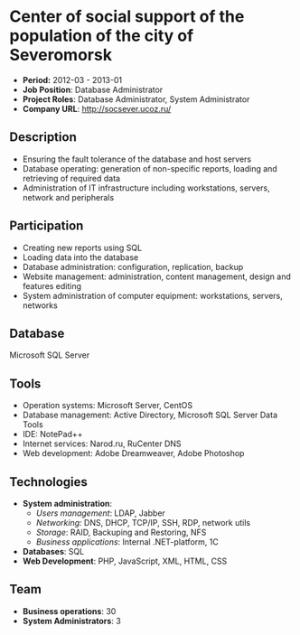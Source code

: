 # Center of social support of the population of the city of Severomorsk

- **Period:** 2012-03 - 2013-01
- **Job Position**: Database Administrator
- **Project Roles**: Database Administrator, System Administrator
- **Company URL**: <http://socsever.ucoz.ru/>

## Description

- Ensuring the fault tolerance of the database and host servers
- Database operating: generation of non-specific reports, loading and retrieving of required data
- Administration of IT infrastructure including workstations, servers, network and peripherals

## Participation

- Creating new reports using SQL
- Loading data into the database
- Database administration: configuration, replication, backup
- Website management: administration, content management, design and features editing
- System administration of computer equipment: workstations, servers, networks

## Database

Microsoft SQL Server

## Tools

- Operation systems: Microsoft Server, CentOS
- Database management: Active Directory, Microsoft SQL Server Data Tools
- IDE: NotePad++
- Internet services: Narod.ru, RuCenter DNS
- Web development: Adobe Dreamweaver, Adobe Photoshop

## Technologies

- **System administration**:
  - *Users management*: LDAP, Jabber
  - *Networking:* DNS, DHCP, TCP/IP, SSH, RDP, network utils
  - *Storage*: RAID, Backuping and Restoring, NFS
  - *Business applications*: Internal .NET-platform, 1C
- **Databases**: SQL
- **Web Development**: PHP, JavaScript, XML, HTML, CSS

## Team

- **Business operations**: 30
- **System Administrators**: 3
